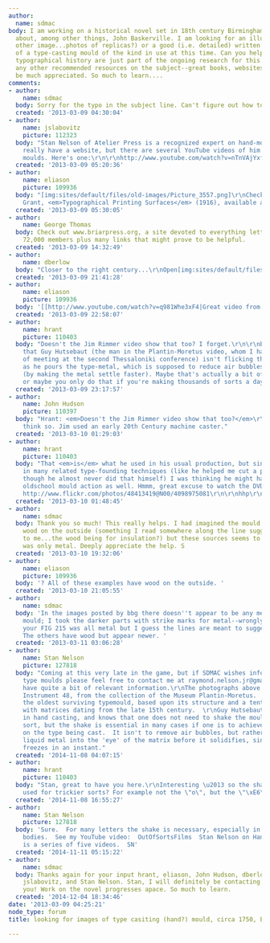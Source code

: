 ```yaml
---
author:
  name: sdmac
body: I am working on a historical novel set in 18th century Birmingham, England,
  about, among other things, John Baskerville. I am looking for an illustration (or
  other image...photos of replicas?) or a good (i.e. detailed) written description
  of a type-casting mould of the kind in use at this time. Can you help? Print and
  typographical history are just part of the ongoing research for this project, so
  any other recommended resources on the subject--great books, websites, etc.--would
  be much appreciated. So much to learn....
comments:
- author:
    name: sdmac
  body: Sorry for the typo in the subject line. Can't figure out how to edit it!
  created: '2013-03-09 04:30:04'
- author:
    name: jslabovitz
    picture: 112323
  body: "Stan Nelson of Atelier Press is a recognized expert on hand-moulds. He doesn't
    really have a website, but there are several YouTube videos of him working with
    moulds. Here's one:\r\n\r\nhttp://www.youtube.com/watch?v=nTnVAjYxfwQ\r\n\r\n--John"
  created: '2013-03-09 05:20:36'
- author:
    name: eliason
    picture: 109936
  body: "[img:sites/default/files/old-images/Picture_3557.png]\r\nCheck Legros and
    Grant, <em>Typographical Printing Surfaces</em> (1916), available at Google Books. "
  created: '2013-03-09 05:30:05'
- author:
    name: George Thomas
  body: Check out www.briarpress.org, a site devoted to everything letterpress. Over
    72,000 members plus many links that might prove to be helpful.
  created: '2013-03-09 14:32:49'
- author:
    name: dberlow
  body: "Closer to the right century...\r\nOpen[img:sites/default/files/old-images/0305_3878.jpg]\r\nClosed\r\n[img:sites/default/files/old-images/0304_4874.jpg]"
  created: '2013-03-09 21:41:28'
- author:
    name: eliason
    picture: 109936
  body: '[[http://www.youtube.com/watch?v=q981Whe3xF4|Great video from the Plantin-Moretus]]! '
  created: '2013-03-09 22:58:07'
- author:
    name: hrant
    picture: 110403
  body: "Doesn't the Jim Rimmer video show that too? I forget.\r\n\r\nBTW I noticed
    that Guy Hutsebaut (the man in the Plantin-Moretus video, whom I had the pleasure
    of meeting at the second Thessaloniki conference) isn't flicking the mould up
    as he pours the type-metal, which is supposed to reduce air bubbles in the sort
    (by making the metal settle faster). Maybe that's actually a bit of romanticism,
    or maybe you only do that if you're making thousands of sorts a day...\r\n\r\nhhp\r\n"
  created: '2013-03-09 23:17:57'
- author:
    name: John Hudson
    picture: 110397
  body: "Hrant: <em>Doesn't the Jim Rimmer video show that too?</em>\r\n\r\nI don't
    think so. Jim used an early 20th Century machine caster."
  created: '2013-03-10 01:29:03'
- author:
    name: hrant
    picture: 110403
  body: "That <em>is</em> what he used in his usual production, but since he dabbled
    in many related type-founding techniques (like he helped me cut a punch* even
    though he almost never did that himself) I was thinking he might have shown some
    oldschool mould action as well. Hmmm, great excuse to watch the DVD again...\r\n\r\n*
    http://www.flickr.com/photos/48413419@N00/4098975081\r\n\r\nhhp\r\n"
  created: '2013-03-10 01:48:45'
- author:
    name: sdmac
  body: Thank you so much! This really helps. I had imagined the mould as metal with
    wood on the outside (something I read somewhere along the line suggested this
    to me...the wood being for insulation?) but these sources seems to suggest it
    was only metal. Deeply appreciate the help. S
  created: '2013-03-10 19:32:06'
- author:
    name: eliason
    picture: 109936
  body: '? All of these examples have wood on the outside. '
  created: '2013-03-10 21:05:55'
- author:
    name: sdmac
  body: 'In the images posted by bbg there doesn''t appear to be any metal on the
    mould; I took the darker parts with strike marks for metal--wrongly? And I thought
    your FIG 215 was all metal but I guess the lines are meant to suggest wood grain?
    The others have wood but appear newer. '
  created: '2013-03-11 03:06:28'
- author:
    name: Stan Nelson
    picture: 127818
  body: "Coming at this very late in the game, but if SDMAC wishes information about
    type moulds please feel free to contact me at raymond.nelson.jr@gmail.com as I
    have quite a bit of relevant information.\r\nThe photographs above are of Giet
    Instrument 48, from the collection of the Museum Plantin-Moretus.  It is probably
    the oldest surviving typemould, based upon its structure and a tentative association
    with matrices dating from the late 15th century.  \r\nGuy Hutsebaut is experienced
    in hand casting, and knows that one does not need to shake the mould with every
    sort, but the shake is essential in many cases if one is to achieve a sharp face
    on the type being cast.  It isn't to remove air bubbles, but rather to drive the
    liquid metal into the 'eye' of the matrix before it solidifies, since the metal
    freezes in an instant."
  created: '2014-11-08 04:07:15'
- author:
    name: hrant
    picture: 110403
  body: "Stan, great to have you here.\r\nInteresting \u2013 so the shake is only
    used for trickier sorts? For example not the \"o\", but the \"\xE6\"?\r\n\r\nhhp\r\n"
  created: '2014-11-08 16:55:27'
- author:
    name: Stan Nelson
    picture: 127818
  body: 'Sure.  For many letters the shake is necessary, especially in the smaller
    bodies.  See my YouTube video:  OutOfSortsFilms  Stan Nelson on Handcasting.  There
    is a series of five videos.  SN'
  created: '2014-11-11 05:15:22'
- author:
    name: sdmac
  body: Thanks again for your input hrant, eliason, John Hudson, dberlow, George Thomas,
    jslabovitz, and Stan Nelson. Stan, I will definitely be contacting you--thank
    you! Work on the novel progresses apace. So much to learn.
  created: '2014-12-04 18:34:46'
date: '2013-03-09 04:25:21'
node_type: forum
title: looking for images of type casiting (hand?) mould, circa 1750, England

---
```

